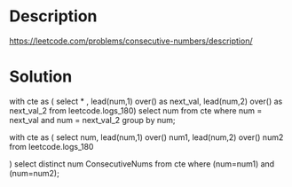 # Description

https://leetcode.com/problems/consecutive-numbers/description/
    
# Solution

with cte as (
select * , lead(num,1) over() as next_val, lead(num,2) over() as next_val_2 from leetcode.logs_180)
select num from cte
where num = next_val and num = next_val_2 group by num;


with cte as (
    select num,
    lead(num,1) over() num1,
    lead(num,2) over() num2
    from leetcode.logs_180

)
select distinct num ConsecutiveNums from cte where (num=num1) and (num=num2);
